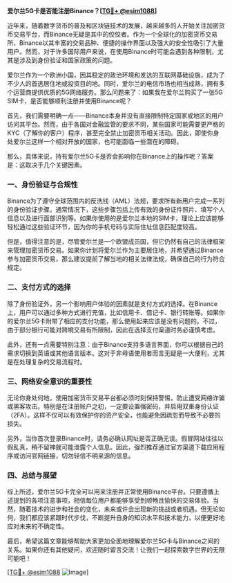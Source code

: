 **爱尔兰5G卡是否能注册Binance？[[TG💪+ @esim1088](https://t.me/s/esim1088)]**

近年来，随着数字货币的普及和区块链技术的发展，越来越多的人开始关注加密货币交易平台，而Binance无疑是其中的佼佼者。作为一个全球化的加密货币交易所，Binance以其丰富的交易品种、便捷的操作界面以及强大的安全性吸引了大量用户。然而，对于许多国际用户来说，在使用Binance时可能会遇到各种限制，尤其是涉及到身份验证和国家政策的问题。

爱尔兰作为一个欧洲小国，因其稳定的政治环境和发达的互联网基础设施，成为了不少人的首选居住地或投资目的地。同时，爱尔兰的电信市场也相当成熟，拥有多个运营商提供优质的5G网络服务。那么问题来了：如果我在爱尔兰购买了一张5G SIM卡，是否能够顺利注册并使用Binance呢？

首先，我们需要明确一点——Binance本身并没有直接限制特定国家或地区的用户访问其平台。然而，由于各国对金融监管的要求不同，某些国家可能需要更严格的KYC（了解你的客户）程序，甚至完全禁止加密货币相关活动。因此，即使你身处爱尔兰这样一个相对开放的国家，也可能面临一些潜在的障碍。

那么，具体来说，持有爱尔兰5G卡是否会影响你在Binance上的操作呢？答案是：这取决于几个关键因素。

### 一、身份验证与合规性

Binance为了遵守全球范围内的反洗钱（AML）法规，要求所有新用户完成一系列的身份验证步骤。通常情况下，这些步骤包括上传有效的身份证件照片、填写个人信息以及进行面部识别等。如果你使用的是爱尔兰本地的SIM卡，理论上应该能够轻松通过这些验证环节，因为你的手机号码与实际住址信息匹配度较高。

但是，值得注意的是，尽管爱尔兰是一个欧盟成员国，但它仍然有自己的法律框架来管理加密货币交易。如果你计划将爱尔兰作为主要居住地，并希望通过Binance参与加密货币交易，那么建议提前了解当地的相关法律法规，确保自己的行为符合规定。

### 二、支付方式的选择

除了身份验证外，另一个影响用户体验的因素就是支付方式的选择。在Binance上，用户可以通过多种方式进行充值，比如信用卡、借记卡、银行转账等。如果你的爱尔兰5G卡附带了相应的支付功能，那么使用起来应该是没有问题的。不过，由于部分银行可能对跨境交易有所限制，因此在选择支付渠道时务必谨慎考虑。

此外，还有一点需要特别注意：由于Binance支持多语言界面，你可以根据自己的需求切换到英语或其他语言版本。这对于非母语使用者而言无疑是一大便利，尤其是在处理复杂的交易流程时。

### 三、网络安全意识的重要性

无论你身处何地，使用加密货币交易平台都必须时刻保持警惕，防止遭受网络诈骗或黑客攻击。特别是在注册账户之初，一定要设置强密码，并启用双重身份认证（2FA）。这样不仅可以有效保护你的资产安全，也能避免因疏忽而导致不必要的损失。

另外，当你首次登录Binance时，请务必确认网址是否正确无误。假冒网站往往以假乱真，稍不留神就可能泄露个人信息。因此，强烈推荐通过官方渠道下载应用程序或访问官网链接，切勿轻信不明来源的信息。

### 四、总结与展望

综上所述，爱尔兰5G卡完全可以用来注册并正常使用Binance平台。只要遵循上述提到的各项注意事项，相信每位用户都能够享受到顺畅且愉快的交易体验。当然，随着技术的进步和社会的变化，未来或许会出现新的挑战或者机遇。但无论如何，我们都应该紧跟时代步伐，不断提升自身的知识水平和技术能力，以便更好地应对未来的不确定性。

最后，希望这篇文章能够帮助大家更加全面地理解爱尔兰5G卡与Binance之间的关系。如果你还有其他疑问，欢迎随时留言交流！让我们一起探索数字世界的无限可能吧！

[[TG💪+ @esim1088](https://t.me/s/esim1088) ![Image](https://i.postimg.cc/4NQfJmqS/Snipaste-2025-05-13-00-14-12.png)]